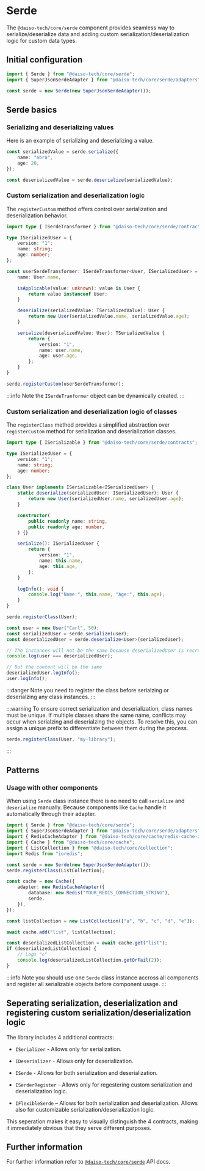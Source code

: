 # Serde

The `@daiso-tech/core/serde` component provides seamless way to serialize/deserialize data and adding custom serialization/deserialization logic for custom data types.

## Initial configuration

```ts
import { Serde } from "@daiso-tech/core/serde";
import { SuperJsonSerdeAdapter } from "@daiso-tech/core/serde/adapters";

const serde = new Serde(new SuperJsonSerdeAdapter());
```

## Serde basics

### Serializing and deserializing values

Here is an example of serializing and deserializing a value.

```ts
const serializedValue = serde.serialize({
    name: "abra",
    age: 20,
});

const deserializedValue = serde.deserialize(serializedValue);
```

### Custom serialization and deserialization logic

The `registerCustom` method offers control over serialization and deserialization behavior.

```ts
import type { ISerdeTransformer } from "@daiso-tech/core/serde/contracts";

type ISerializedUser = {
    version: "1";
    name: string;
    age: number;
};

const userSerdeTransformer: ISerdeTransformer<User, ISerializedUser> = {
    name: User.name,

    isApplicable(value: unknown): value is User {
        return value instanceof User;
    }

    deserialize(serializedValue: TSerializedValue): User {
        return new User(serializedValue.name, serializedValue.age);
    }

    serialize(deserializedValue: User): TSerializedValue {
        return {
            version: "1",
            name: user.name,
            age: user.age,
        };
    }
}

serde.registerCustom(userSerdeTransformer);
```

:::info
Note the `ISerdeTranformer` object can be dynamically created.
:::

### Custom serialization and deserialization logic of classes

The `registerClass` method provides a simplified abstraction over `registerCustom` method for serialization and deserialization classes.

```ts
import type { ISerializable } from "@daiso-tech/core/serde/contracts";

type ISerializedUser = {
    version: "1";
    name: string;
    age: number;
};

class User implements ISerializable<ISerializedUser> {
    static deserialize(serializedUser: ISerializedUser): User {
        return new User(serializedUser.name, serializedUser.age);
    }

    constructor(
        public readonly name: string,
        public readonly age: number,
    ) {}

    serialize(): ISerializedUser {
        return {
            version: "1",
            name: this.name,
            age: this.age,
        };
    }

    logInfo(): void {
        console.log("Name:", this.name, "Age:", this.age);
    }
}

serde.registerClass(User);

const user = new User("Carl", 50);
const serializedUser = serde.serialize(user);
const deserializedUser = serde.deserialize<User>(serializedUser);

// The instances will not be the same because deserializedUser is recreated.
console.log(user === deserializedUser);

// But the content will be the same
deserializedUser.logInfo();
user.logInfo();
```

:::danger
Note you need to register the class before serialzing or deserialzing any class instances.
:::

:::warning
To ensure correct serialization and deserialization, class names must be unique. If multiple classes share the same name, conflicts may occur when serialzing and deserialzing the objects. To resolve this, you can assign a unique prefix to differentiate between them during the process.

```ts
serde.registerClass(User, "my-library");
```
:::

## Patterns

### Usage with other components

When using `Serde` class instance there is no need to call `serialize` and `deserialize` manually. Because components like `Cache` handle it automatically through their adapter.

```ts
import { Serde } from "@daiso-tech/core/serde";
import { SuperJsonSerdeAdapter } from "@daiso-tech/core/serde/adapters";
import { RedisCacheAdapter } from "@daiso-tech/core/cache/redis-cache-adapter";
import { Cache } from "@daiso-tech/core/cache";
import { ListCollection } from "@daiso-tech/core/collection";
import Redis from "ioredis";

const serde = new Serde(new SuperJsonSerdeAdapter());
serde.registerClass(ListCollection);

const cache = new Cache({
    adapter: new RedisCacheAdapter({
        database: new Redis("YOUR_REDIS_CONNECTION_STRING"),
        serde,
    }),
});

const listCollection = new ListCollection(["a", "b", "c", "d", "e"]);

await cache.add("list", listCollection);

const deserializedListCollection = await cache.get("list");
if (deserializedListCollection) {
    // Logs "c"
    console.log(deserializedListCollection.getOrFail(2));
}
```

:::info
Note you should use one `Serde` class instance accross all components and register all serializable objects before component usage.
:::

## Seperating serialization, deserialization and registering custom serialization/deserialization logic

The library includes 4 additional contracts:

-   `ISerializer` - Allows only for serialization.

-   `IDeserializer` - Allows only for deserialization.

-   `ISerde` - Allows for both serialization and deserialization.

-   `ISerderRegister` - Allows only for regestering custom serialization and deserialization logic.

-   `IFlexibleSerde` – Allows for both serialization and deserialization. Allows also for customizable serialization/deserialization logic.

This seperation makes it easy to visually distinguish the 4 contracts, making it immediately obvious that they serve different purposes.


## Further information

For further information refer to [`@daiso-tech/core/serde`](https://yousif-khalil-abdulkarim.github.io/daiso-core/modules/Serde.html) API docs.

